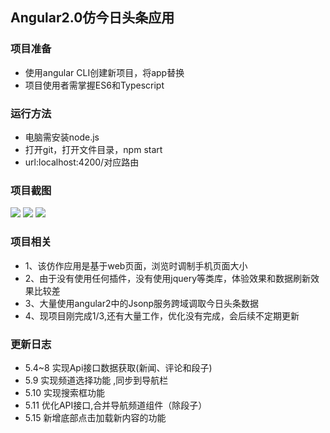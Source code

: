 ## Angular2.0仿今日头条应用

### 项目准备

- 使用angular CLI创建新项目，将app替换
- 项目使用者需掌握ES6和Typescript

### 运行方法

- 电脑需安装node.js
- 打开git，打开文件目录，npm start
- url:localhost:4200/对应路由

### 项目截图

![](http://i4.buimg.com/591295/8c0baca7a55f2a1c.png)
![](http://i4.buimg.com/591295/c563e95230e005a9.png)
![](http://i2.muimg.com/591295/3870d2709777127c.png)


### 项目相关

- 1、该仿作应用是基于web页面，浏览时调制手机页面大小
- 2、由于没有使用任何插件，没有使用jquery等类库，体验效果和数据刷新效果比较差
- 3、大量使用angular2中的Jsonp服务跨域调取今日头条数据
- 4、现项目刚完成1/3,还有大量工作，优化没有完成，会后续不定期更新

### 更新日志

- 5.4~8 实现Api接口数据获取(新闻、评论和段子)
- 5.9 实现频道选择功能 ,同步到导航栏
- 5.10 实现搜索框功能
- 5.11 优化API接口,合并导航频道组件（除段子）
- 5.15 新增底部点击加载新内容的功能
